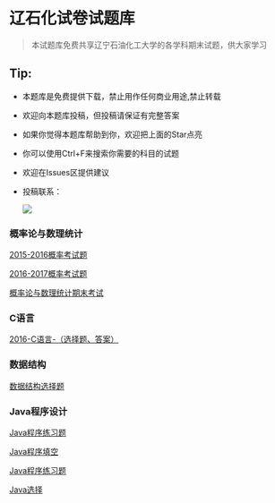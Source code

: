 # 辽石化试卷试题库
> 本试题库免费共享辽宁石油化工大学的各学科期末试题，供大家学习

## Tip:

- 本题库是免费提供下载，禁止用作任何商业用途,禁止转载
- 欢迎向本题库投稿，但投稿请保证有完整答案
- 如果你觉得本题库帮助到你，欢迎把上面的Star点亮
- 你可以使用Ctrl+F来搜索你需要的科目的试题
- 欢迎在Issues区提供建议
- 投稿联系：

  ![](./Dir/image/1.gif)

### 概率论与数理统计

[2015-2016概率考试题](https://github.com/a15641404/LNPU/blob/master/Dir/Math/2015-2016%E6%A6%82%E7%8E%87%E8%80%83%E8%AF%95%E9%A2%98.docx)

[2016-2017概率考试题](https://github.com/a15641404/LNPU/blob/master/Dir/Math/2016-2017%E6%A6%82%E7%8E%87%E8%80%83%E8%AF%95%E9%A2%98.docx)

[概率论与数理统计期末考试](https://github.com/a15641404/LNPU/blob/master/Dir/Math/%E6%A6%82%E7%8E%87%E8%AE%BA%E4%B8%8E%E6%95%B0%E7%90%86%E7%BB%9F%E8%AE%A1%E6%9C%9F%E6%9C%AB%E8%80%83%E8%AF%95.docx)


### C语言

[2016-C语言-（选择题、答案）](https://github.com/a15641404/LNPU/blob/master/Dir/CS/2016-C%E8%AF%AD%E8%A8%80-%EF%BC%88%E9%80%89%E6%8B%A9%E9%A2%98%E3%80%81%E7%AD%94%E6%A1%88%EF%BC%89.doc)


### 数据结构

[数据结构选择题](https://github.com/a15641404/LNPU/blob/master/Dir/CS/%E6%95%B0%E6%8D%AE%E7%BB%93%E6%9E%84%E9%80%89%E6%8B%A9%E9%A2%98.doc)


### Java程序设计

[Java程序练习题](https://github.com/a15641404/LNPU/blob/master/Dir/CS/Java%E7%A8%8B%E5%BA%8F%E7%BB%83%E4%B9%A0%E9%A2%98.doc)

[Java程序填空](https://github.com/a15641404/LNPU/blob/master/Dir/CS/Java%E7%A8%8B%E5%BA%8F%E5%A1%AB%E7%A9%BA.doc)

[Java程序练习题](https://github.com/a15641404/LNPU/blob/master/Dir/CS/Java%E7%A8%8B%E5%BA%8F%E7%BB%83%E4%B9%A0%E9%A2%98.doc)

[Java选择](https://github.com/a15641404/LNPU/blob/master/Dir/CS/Java%E9%80%89%E6%8B%A9.doc)



